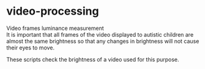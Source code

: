 # video-processing
 Video frames luminance measurement
 </br>
 It is important that all frames of the video displayed to autistic children are almost the same brightness so that any changes in brightness will not cause their eyes to move.
 </br>

These scripts check the brightness of a video used for this purpose.

